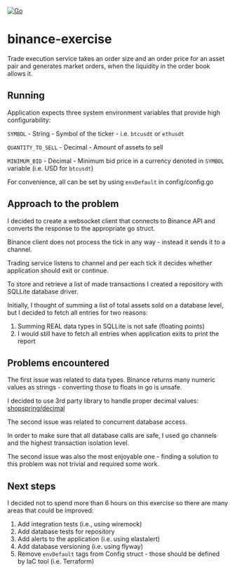 [![Go](https://github.com/Bartosz-D3V/binance-exercise/actions/workflows/go.yml/badge.svg?branch=master)](https://github.com/Bartosz-D3V/binance-exercise/actions/workflows/go.yml)

# binance-exercise

Trade execution service takes an order size and an order price for an asset pair and generates market
orders, when the liquidity in the order book allows it.

## Running

Application expects three system environment variables that provide high configurability:

`SYMBOL` - String - Symbol of the ticker - i.e. `btcusdt` or `ethusdt`

`QUANTITY_TO_SELL` - Decimal - Amount of assets to sell

`MINIMUM_BID` - Decimal - Minimum bid price in a currency denoted in `SYMBOL` variable (i.e. USD for `btcusdt`)

For convenience, all can be set by using `envDefault` in config/config.go

## Approach to the problem

I decided to create a websocket client that connects to Binance API and converts the response to the appropriate go struct.

Binance client does not process the tick in any way - instead it sends it to a channel.

Trading service listens to channel and per each tick it decides whether application should exit or continue.

To store and retrieve a list of made transactions I created a repository with SQLLite database driver.

Initially, I thought of summing a list of total assets sold on a database level, but I decided to fetch all entries for
two reasons:

1. Summing REAL data types in SQLLite is not safe (floating points)
2. I would still have to fetch all entries when application exits to print the report

## Problems encountered

The first issue was related to data types. Binance returns many numeric values as strings - converting those to floats
in go is unsafe.

I decided to use 3rd party library to handle proper decimal
values: [shopspring/decimal](https://github.com/shopspring/decimal)

The second issue was related to concurrent database access.

In order to make sure that all database calls are safe, I used go channels and the highest transaction isolation level.

The second issue was also the most enjoyable one - finding a solution to this problem was not trivial and required some
work.

## Next steps

I decided not to spend more than 6 hours on this exercise so there are many areas that could be improved:

1. Add integration tests (i.e., using wiremock)
2. Add database tests for repository
3. Add alerts to the application (i.e. using elastalert)
4. Add database versioning (i.e. using flyway)
5. Remove `envDefault` tags from Config struct - those should be defined by IaC tool (i.e. Terraform)
